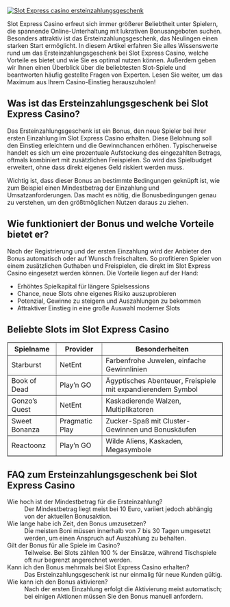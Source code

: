[![Slot Express casino ersteinzahlungsgeschenk](https://123-caf.pages.dev/gitsignup.png)](https://vrmoo.ru/Bt82HjjY)

<p>Slot Express Casino erfreut sich immer größerer Beliebtheit unter Spielern, die spannende Online-Unterhaltung mit lukrativen Bonusangeboten suchen. Besonders attraktiv ist das Ersteinzahlungsgeschenk, das Neulingen einen starken Start ermöglicht. In diesem Artikel erfahren Sie alles Wissenswerte rund um das Ersteinzahlungsgeschenk bei Slot Express Casino, welche Vorteile es bietet und wie Sie es optimal nutzen können. Außerdem geben wir Ihnen einen Überblick über die beliebtesten Slot-Spiele und beantworten häufig gestellte Fragen von Experten. Lesen Sie weiter, um das Maximum aus Ihrem Casino-Einstieg herauszuholen!</p>  <h2>Was ist das Ersteinzahlungsgeschenk bei Slot Express Casino?</h2> <p>Das Ersteinzahlungsgeschenk ist ein Bonus, den neue Spieler bei ihrer ersten Einzahlung im Slot Express Casino erhalten. Diese Belohnung soll den Einstieg erleichtern und die Gewinnchancen erhöhen. Typischerweise handelt es sich um eine prozentuale Aufstockung des eingezahlten Betrags, oftmals kombiniert mit zusätzlichen Freispielen. So wird das Spielbudget erweitert, ohne dass direkt eigenes Geld riskiert werden muss.</p> <p>Wichtig ist, dass dieser Bonus an bestimmte Bedingungen geknüpft ist, wie zum Beispiel einen Mindestbetrag der Einzahlung und Umsatzanforderungen. Das macht es nötig, die Bonusbedingungen genau zu verstehen, um den größtmöglichen Nutzen daraus zu ziehen.</p>  <h2>Wie funktioniert der Bonus und welche Vorteile bietet er?</h2> <p>Nach der Registrierung und der ersten Einzahlung wird der Anbieter den Bonus automatisch oder auf Wunsch freischalten. So profitieren Spieler von einem zusätzlichen Guthaben und Freispielen, die direkt im Slot Express Casino eingesetzt werden können. Die Vorteile liegen auf der Hand:</p> <ul>   <li>Erhöhtes Spielkapital für längere Spielsessions</li>   <li>Chance, neue Slots ohne eigenes Risiko auszuprobieren</li>   <li>Potenzial, Gewinne zu steigern und Auszahlungen zu bekommen</li>   <li>Attraktiver Einstieg in eine große Auswahl moderner Slots</li> </ul>  <h2>Beliebte Slots im Slot Express Casino</h2> <table border="1" cellpadding="5" cellspacing="0">   <thead>     <tr>       <th>Spielname</th>       <th>Provider</th>       <th>Besonderheiten</th>     </tr>   </thead>   <tbody>     <tr>       <td>Starburst</td>       <td>NetEnt</td>       <td>Farbenfrohe Juwelen, einfache Gewinnlinien</td>     </tr>     <tr>       <td>Book of Dead</td>       <td>Play’n GO</td>       <td>Ägyptisches Abenteuer, Freispiele mit expandierendem Symbol</td>     </tr>     <tr>       <td>Gonzo’s Quest</td>       <td>NetEnt</td>       <td>Kaskadierende Walzen, Multiplikatoren</td>     </tr>     <tr>       <td>Sweet Bonanza</td>       <td>Pragmatic Play</td>       <td>Zucker-Spaß mit Cluster-Gewinnen und Bonuskäufen</td>     </tr>     <tr>       <td>Reactoonz</td>       <td>Play’n GO</td>       <td>Wilde Aliens, Kaskaden, Megasymbole</td>     </tr>   </tbody> </table>  <h2>FAQ zum Ersteinzahlungsgeschenk bei Slot Express Casino</h2> <dl>   <dt>Wie hoch ist der Mindestbetrag für die Ersteinzahlung?</dt>   <dd>Der Mindestbetrag liegt meist bei 10 Euro, variiert jedoch abhängig von der aktuellen Bonusaktion.</dd>      <dt>Wie lange habe ich Zeit, den Bonus umzusetzen?</dt>   <dd>Die meisten Boni müssen innerhalb von 7 bis 30 Tagen umgesetzt werden, um einen Anspruch auf Auszahlung zu behalten.</dd>      <dt>Gilt der Bonus für alle Spiele im Casino?</dt>   <dd>Teilweise. Bei Slots zählen 100 % der Einsätze, während Tischspiele oft nur begrenzt angerechnet werden.</dd>      <dt>Kann ich den Bonus mehrmals bei Slot Express Casino erhalten?</dt>   <dd>Das Ersteinzahlungsgeschenk ist nur einmalig für neue Kunden gültig.</dd>      <dt>Wie kann ich den Bonus aktivieren?</dt>   <dd>Nach der ersten Einzahlung erfolgt die Aktivierung meist automatisch; bei einigen Aktionen müssen Sie den Bonus manuell anfordern.</dd> </dl>